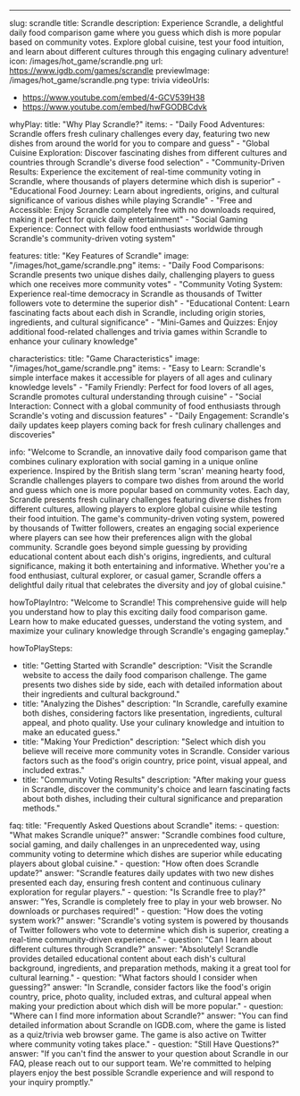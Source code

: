 ---
slug: scrandle
title: Scrandle
description: Experience Scrandle, a delightful daily food comparison game where you guess which dish is more popular based on community votes. Explore global cuisine, test your food intuition, and learn about different cultures through this engaging culinary adventure!
icon: /images/hot_game/scrandle.png
url: https://www.igdb.com/games/scrandle
previewImage: /images/hot_game/scrandle.png
type: trivia
videoUrls:
  - https://www.youtube.com/embed/4-GCV539H38
  - https://www.youtube.com/embed/hwFGODBCdvk

whyPlay:
  title: "Why Play Scrandle?"
  items:
    - "Daily Food Adventures: Scrandle offers fresh culinary challenges every day, featuring two new dishes from around the world for you to compare and guess"
    - "Global Cuisine Exploration: Discover fascinating dishes from different cultures and countries through Scrandle's diverse food selection"
    - "Community-Driven Results: Experience the excitement of real-time community voting in Scrandle, where thousands of players determine which dish is superior"
    - "Educational Food Journey: Learn about ingredients, origins, and cultural significance of various dishes while playing Scrandle"
    - "Free and Accessible: Enjoy Scrandle completely free with no downloads required, making it perfect for quick daily entertainment"
    - "Social Gaming Experience: Connect with fellow food enthusiasts worldwide through Scrandle's community-driven voting system"

features:
  title: "Key Features of Scrandle"
  image: "/images/hot_game/scrandle.png"
  items:
    - "Daily Food Comparisons: Scrandle presents two unique dishes daily, challenging players to guess which one receives more community votes"
    - "Community Voting System: Experience real-time democracy in Scrandle as thousands of Twitter followers vote to determine the superior dish"
    - "Educational Content: Learn fascinating facts about each dish in Scrandle, including origin stories, ingredients, and cultural significance"
    - "Mini-Games and Quizzes: Enjoy additional food-related challenges and trivia games within Scrandle to enhance your culinary knowledge"

characteristics:
  title: "Game Characteristics"
  image: "/images/hot_game/scrandle.png"
  items:
    - "Easy to Learn: Scrandle's simple interface makes it accessible for players of all ages and culinary knowledge levels"
    - "Family Friendly: Perfect for food lovers of all ages, Scrandle promotes cultural understanding through cuisine"
    - "Social Interaction: Connect with a global community of food enthusiasts through Scrandle's voting and discussion features"
    - "Daily Engagement: Scrandle's daily updates keep players coming back for fresh culinary challenges and discoveries"

info: "Welcome to Scrandle, an innovative daily food comparison game that combines culinary exploration with social gaming in a unique online experience. Inspired by the British slang term 'scran' meaning hearty food, Scrandle challenges players to compare two dishes from around the world and guess which one is more popular based on community votes. Each day, Scrandle presents fresh culinary challenges featuring diverse dishes from different cultures, allowing players to explore global cuisine while testing their food intuition. The game's community-driven voting system, powered by thousands of Twitter followers, creates an engaging social experience where players can see how their preferences align with the global community. Scrandle goes beyond simple guessing by providing educational content about each dish's origins, ingredients, and cultural significance, making it both entertaining and informative. Whether you're a food enthusiast, cultural explorer, or casual gamer, Scrandle offers a delightful daily ritual that celebrates the diversity and joy of global cuisine."

howToPlayIntro: "Welcome to Scrandle! This comprehensive guide will help you understand how to play this exciting daily food comparison game. Learn how to make educated guesses, understand the voting system, and maximize your culinary knowledge through Scrandle's engaging gameplay."

howToPlaySteps:
  - title: "Getting Started with Scrandle"
    description: "Visit the Scrandle website to access the daily food comparison challenge. The game presents two dishes side by side, each with detailed information about their ingredients and cultural background."
  - title: "Analyzing the Dishes"
    description: "In Scrandle, carefully examine both dishes, considering factors like presentation, ingredients, cultural appeal, and photo quality. Use your culinary knowledge and intuition to make an educated guess."
  - title: "Making Your Prediction"
    description: "Select which dish you believe will receive more community votes in Scrandle. Consider various factors such as the food's origin country, price point, visual appeal, and included extras."
  - title: "Community Voting Results"
    description: "After making your guess in Scrandle, discover the community's choice and learn fascinating facts about both dishes, including their cultural significance and preparation methods."

faq:
  title: "Frequently Asked Questions about Scrandle"
  items:
    - question: "What makes Scrandle unique?"
      answer: "Scrandle combines food culture, social gaming, and daily challenges in an unprecedented way, using community voting to determine which dishes are superior while educating players about global cuisine."
    - question: "How often does Scrandle update?"
      answer: "Scrandle features daily updates with two new dishes presented each day, ensuring fresh content and continuous culinary exploration for regular players."
    - question: "Is Scrandle free to play?"
      answer: "Yes, Scrandle is completely free to play in your web browser. No downloads or purchases required!"
    - question: "How does the voting system work?"
      answer: "Scrandle's voting system is powered by thousands of Twitter followers who vote to determine which dish is superior, creating a real-time community-driven experience."
    - question: "Can I learn about different cultures through Scrandle?"
      answer: "Absolutely! Scrandle provides detailed educational content about each dish's cultural background, ingredients, and preparation methods, making it a great tool for cultural learning."
    - question: "What factors should I consider when guessing?"
      answer: "In Scrandle, consider factors like the food's origin country, price, photo quality, included extras, and cultural appeal when making your prediction about which dish will be more popular."
    - question: "Where can I find more information about Scrandle?"
      answer: "You can find detailed information about Scrandle on IGDB.com, where the game is listed as a quiz/trivia web browser game. The game is also active on Twitter where community voting takes place."
    - question: "Still Have Questions?"
      answer: "If you can't find the answer to your question about Scrandle in our FAQ, please reach out to our support team. We're committed to helping players enjoy the best possible Scrandle experience and will respond to your inquiry promptly." 